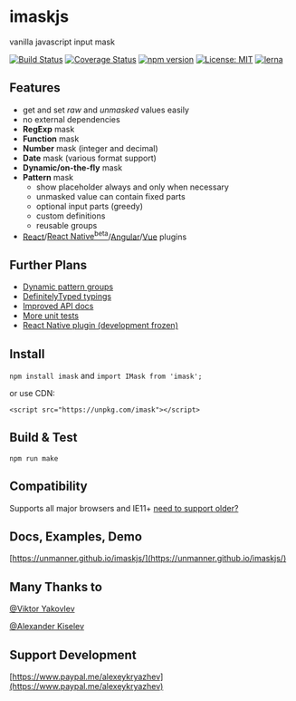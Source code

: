 # imaskjs
vanilla javascript input mask

[![Build Status](https://travis-ci.org/uNmAnNeR/imaskjs.svg?branch=master)](https://travis-ci.org/uNmAnNeR/imaskjs)
[![Coverage Status](https://coveralls.io/repos/github/uNmAnNeR/imaskjs/badge.svg?branch=master)](https://coveralls.io/github/uNmAnNeR/imaskjs?branch=master)
[![npm version](https://badge.fury.io/js/imask.svg)](https://badge.fury.io/jas/imask)
[![License: MIT](https://img.shields.io/badge/License-MIT-yellow.svg)](https://opensource.org/licenses/MIT)
[![lerna](https://img.shields.io/badge/maintained%20with-lerna-cc00ff.svg)](https://lernajs.io/)

## Features
* get and set *raw* and *unmasked* values easily
* no external dependencies
* **RegExp** mask
* **Function** mask
* **Number** mask (integer and decimal)
* **Date** mask (various format support)
* **Dynamic/on-the-fly** mask
* **Pattern** mask
  - show placeholder always and only when necessary
  - unmasked value can contain fixed parts
  - optional input parts (greedy)
  - custom definitions
  - reusable groups
* [React](https://github.com/uNmAnNeR/imaskjs/tree/master/packages/react-imask)/[React Native<sup>beta</sup>](https://github.com/uNmAnNeR/imaskjs/tree/master/packages/react-native-imask)/[Angular](https://github.com/uNmAnNeR/imaskjs/tree/master/packages/angular-imask)/[Vue](https://github.com/uNmAnNeR/imaskjs/tree/master/packages/vue-imask) plugins

## Further Plans
* [Dynamic pattern groups](https://github.com/uNmAnNeR/imaskjs/issues/52)
* [DefinitelyTyped typings](https://github.com/uNmAnNeR/imaskjs/issues/17)
* [Improved API docs](https://github.com/uNmAnNeR/imaskjs/issues/9)
* [More unit tests](https://github.com/uNmAnNeR/imaskjs/issues/51)
* [React Native plugin (development frozen)](https://github.com/uNmAnNeR/imaskjs/issues/12)

## Install
`npm install imask` and `import IMask from 'imask';`

or use CDN:

`<script src="https://unpkg.com/imask"></script>`

## Build & Test
`npm run make`

## Compatibility
Supports all major browsers and IE11+ [need to support older?](https://unmanner.github.io/imaskjs/guide.html#support-older)

## Docs, Examples, Demo
[https://unmanner.github.io/imaskjs/](https://unmanner.github.io/imaskjs/)

## Many Thanks to
[@Viktor Yakovlev](https://github.com/vcrazyV)

[@Alexander Kiselev](https://github.com/MaaKut)

## Support Development
[https://www.paypal.me/alexeykryazhev](https://www.paypal.me/alexeykryazhev)
